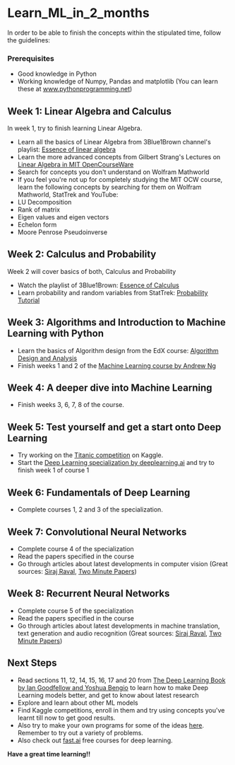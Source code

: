 # Learn_ML_in_2_months
In order to be able to finish the concepts within the stipulated time, follow the guidelines:

### Prerequisites
- Good knowledge in Python
- Working knowledge of Numpy, Pandas and matplotlib (You can learn these at www.pythonprogramming.net)

## Week 1: Linear Algebra and Calculus
In week 1, try to finish learning Linear Algebra.
- Learn all the basics of Linear Algebra from 3Blue1Brown channel's playlist: [Essence of linear algebra](https://www.youtube.com/watch?v=kjBOesZCoqc&list=PLZHQObOWTQDPD3MizzM2xVFitgF8hE_ab)
- Learn the more advanced concepts from Gilbert Strang's Lectures on [Linear Algebra in MIT OpenCourseWare](https://www.youtube.com/watch?v=ZK3O402wf1c&list=PLE7DDD91010BC51F8)
- Search for concepts you don't understand on Wolfram Mathworld
- If you feel you're not up for completely studying the MIT OCW course, learn the following concepts by searching for them on Wolfram Mathworld, StatTrek and YouTube:
 - LU Decomposition
 - Rank of matrix
 - Eigen values and eigen vectors
 - Echelon form
 - Moore Penrose Pseudoinverse

## Week 2: Calculus and Probability
Week 2 will cover basics of both, Calculus and Probability
- Watch the playlist of 3Blue1Brown: [Essence of Calculus](https://www.youtube.com/playlist?list=PLZHQObOWTQDMsr9K-rj53DwVRMYO3t5Yr)
- Learn probability and random variables from StatTrek: [Probability Tutorial](https://stattrek.com/tutorials/probability-tutorial.aspx)

## Week 3: Algorithms and Introduction to Machine Learning with Python
- Learn the basics of Algorithm design from the EdX course: [Algorithm Design and Analysis](https://www.edx.org/course/algorithm-design-analysis-pennx-sd3x)
- Finish weeks 1 and 2 of the [Machine Learning course by Andrew Ng](https://www.coursera.org/learn/machine-learning)

## Week 4: A deeper dive into Machine Learning
- Finish weeks 3, 6, 7, 8 of the course.

## Week 5: Test yourself and get a start onto Deep Learning
- Try working on the [Titanic competition](https://www.kaggle.com/c/titanic/overview) on Kaggle.
- Start the [Deep Learning specialization by deeplearning.ai](https://www.coursera.org/specializations/deep-learning?skipBrowseRedirect=true&skipRecommendationsRedirect=true&tab=completed) and try to finish week 1 of course 1

## Week 6: Fundamentals of Deep Learning
- Complete courses 1, 2 and 3 of the specialization.

## Week 7: Convolutional Neural Networks
- Complete course 4 of the specialization
- Read the papers specified in the course
- Go through articles about latest developments in computer vision (Great sources: [Siraj Raval](https://www.youtube.com/channel/UCWN3xxRkmTPmbKwht9FuE5A), [Two Minute Papers](https://www.youtube.com/user/keeroyz))

## Week 8: Recurrent Neural Networks
- Complete course 5 of the specialization
- Read the papers specified in the course
- Go through articles about latest developments in machine translation, text generation and audio recognition (Great sources: [Siraj Raval](https://www.youtube.com/channel/UCWN3xxRkmTPmbKwht9FuE5A), [Two Minute Papers](https://www.youtube.com/user/keeroyz))

## Next Steps
- Read sections 11, 12, 14, 15, 16, 17 and 20 from [The Deep Learning Book by Ian Goodfellow and Yoshua Bengio](https://www.deeplearningbook.org/) to learn how to make Deep Learning models better, and get to know about latest research
- Explore and learn about other ML models
- Find Kaggle competitions, enroll in them and try using concepts you've learnt till now to get good results.
- Also try to make your own programs for some of the ideas [here](https://github.com/NirantK/awesome-project-ideas). Remember to try out a variety of problems.
- Also check out [fast.ai](https://www.fast.ai/) free courses for deep learning.


**Have a great time learning!!**
